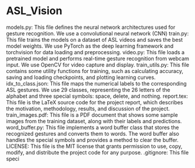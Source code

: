 # ASL_Vision
models.py: This file defines the neural network architectures used for gesture recognition. We use a convolutional neural network (CNN)
train.py: This file trains the models on a dataset of ASL videos and saves the best model weights. We use PyTorch as the deep learning framework and torchvision for data loading and preprocessing.
video.py: This file loads a pretrained model and performs real-time gesture recognition from webcam input. We use OpenCV for video capture and display.
train_utils.py: This file contains some utility functions for training, such as calculating accuracy, saving and loading checkpoints, and plotting learning curves.
idx_to_class.json: This file maps the numerical labels to the corresponding ASL gestures. We use 29 classes, representing the 26 letters of the alphabet and three special symbols: space, delete, and nothing.
report.tex: This file is the LaTeX source code for the project report, which describes the motivation, methodology, results, and discussion of the project.
train_images.pdf: This file is a PDF document that shows some sample images from the training dataset, along with their labels and predictions.
word_buffer.py: This file implements a word buffer class that stores the recognized gestures and converts them to words. The word buffer also handles the special symbols and provides a method to clear the buffer.
LICENSE: This file is the MIT license that grants permission to use, copy, modify, and distribute the project code for any purpose.
.gitignore: This file speci